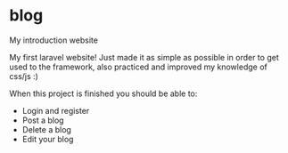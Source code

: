 # blog
My introduction website


My first laravel website! Just made it as simple as possible in order to get used to the framework, also practiced and improved my knowledge of css/js :)

When this project is finished you should be able to:

- Login and register
- Post a blog
- Delete a blog
- Edit your blog
